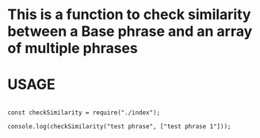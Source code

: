 # This is a function to check similarity between a **Base** phrase and an array of multiple phrases

# USAGE

```

const checkSimilarity = require("./index");

console.log(checkSimilarity("test phrase", ["test phrase 1"]));

```
